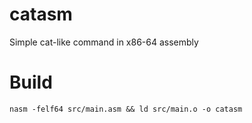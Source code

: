 # catasm
Simple cat-like command in x86-64 assembly

# Build
```
nasm -felf64 src/main.asm && ld src/main.o -o catasm
```
